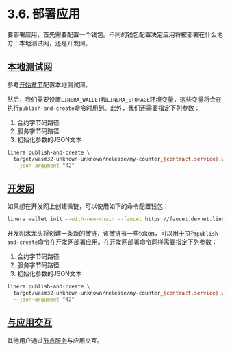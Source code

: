# 3.6. 部署应用

要部署应用，首先需要配置一个钱包。不同的钱包配置决定应用将被部署在什么地方：本地测试网，还是开发网。

## [本地测试网](https://linera-dev.respeer.ai/#/zh_CN/sdk/deploy?id=local-net)

参考[开始章节](https://linera-dev.respeer.ai/#/zh_CN/getting_started/hello_linera?id=using-the-initial-test-wallet)配置本地测试网。

然后，我们需要设置`LINERA_WALLET`和`LINERA_STORAGE`环境变量，这些变量将会在执行`publish-and-create`命令时用到。此外，我们还需要指定下列参数：

1. 合约字节码路径
2. 服务字节码路径
3. 初始化参数的JSON文本

```bash
linera publish-and-create \
  target/wasm32-unknown-unknown/release/my-counter_{contract,service}.wasm \
  --json-argument "42"
```

## [开发网](https://linera-dev.respeer.ai/#/zh_CN/sdk/deploy?id=devnet)

如果想在开发网上创建微链，可以使用如下的命令配置钱包：

```bash
linera wallet init --with-new-chain --faucet https://faucet.devnet.linera.net
```

开发网水龙头将创建一条新的微链，该微链有一些token，可以用于执行`publish-and-create`命令在开发网部署应用。在开发网部署命令同样需要指定下列参数：

1. 合约字节码路径
2. 服务字节码路径
3. 初始化参数的JSON文本

```bash
linera publish-and-create \
  target/wasm32-unknown-unknown/release/my-counter_{contract,service}.wasm \
  --json-argument "42"
```

## [与应用交互](https://linera-dev.respeer.ai/#/zh_CN/sdk/deploy?id=interacting-with-the-application)

其他用户通过[节点服务](https://linera-dev.respeer.ai/#/zh_CN/core_concepts/node_service)与应用交互。
